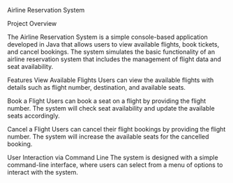Airline Reservation System


Project Overview


The Airline Reservation System is a simple console-based application developed in Java that allows users to view available flights, book tickets, and cancel bookings. The system simulates the basic functionality of an airline reservation system that includes the management of flight data and seat availability.

Features
View Available Flights
Users can view the available flights with details such as flight number, destination, and available seats.

Book a Flight
Users can book a seat on a flight by providing the flight number. The system will check seat availability and update the available seats accordingly.

Cancel a Flight
Users can cancel their flight bookings by providing the flight number. The system will increase the available seats for the cancelled booking.

User Interaction via Command Line
The system is designed with a simple command-line interface, where users can select from a menu of options to interact with the system.
